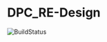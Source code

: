 # DPC_RE-Design

![BuildStatus](https://applicationslearning.visualstudio.com/dpc_app/_apis/build/status/jbtamaresgit.DPC_RE-Design?branchName=master)
